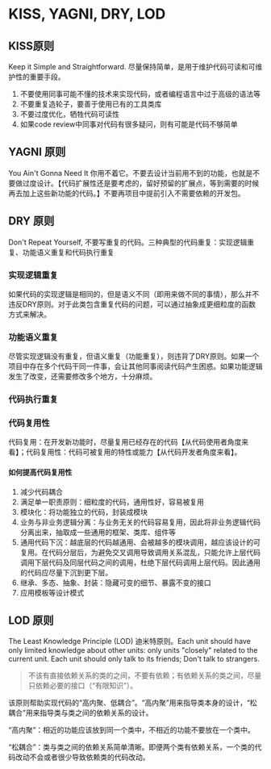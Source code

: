 # KISS, YAGNI, DRY, LOD

## KISS原则

Keep it Simple and Straightforward. 尽量保持简单，是用于维护代码可读和可维护性的重要手段。

1. 不要使用同事可能不懂的技术来实现代码，或者编程语言中过于高级的语法等
2. 不要重复造轮子，要善于使用已有的工具类库
3. 不要过度优化，牺牲代码可读性
4. 如果code review中同事对代码有很多疑问，则有可能是代码不够简单

## YAGNI 原则

You Ain't Gonna Need It 你用不着它。不要去设计当前用不到的功能，也就是不要做过度设计。【代码扩展性还是要考虑的，留好预留的扩展点，等到需要的时候再去加上这些新功能的代码。】不要再项目中提前引入不需要依赖的开发包。

## DRY 原则

Don't Repeat Yourself, 不要写重复的代码。三种典型的代码重复：实现逻辑重复、功能语义重复和代码执行重复

### 实现逻辑重复

如果代码的实现逻辑是相同的，但是语义不同（即用来做不同的事情），那么并不违反DRY原则。对于此类包含重复代码的问题，可以通过抽象成更细粒度的函数方式来解决。

### 功能语义重复

尽管实现逻辑没有重复，但语义重复（功能重复），则违背了DRY原则。如果一个项目中存在多个代码干同一件事，会让其他同事阅读代码产生困惑。如果功能逻辑发生了改变，还需要修改多个地方，十分麻烦。

### 代码执行重复

### 代码复用性

代码复用：在开发新功能时，尽量复用已经存在的代码【从代码使用者角度来看】；代码复用性：代码可被复用的特性或能力【从代码开发者角度来看】。

#### 如何提高代码复用性

1. 减少代码耦合
2. 满足单一职责原则：细粒度的代码，通用性好，容易被复用
3. 模块化：将功能独立的代码，封装成模块
4. 业务与非业务逻辑分离：与业务无关的代码容易复用，因此将非业务逻辑代码分离出来，抽取成一些通用的框架、类库、组件等
5. 通用代码下沉：越底层的代码越通用、会被越多的模块调用，越应该设计的可复用。在代码分层后，为避免交叉调用导致调用关系混乱，只能允许上层代码调用下层代码及同层代码之间的调用，杜绝下层代码调用上层代码。因此通用的代码应尽量下沉到更下层。
6. 继承、多态、抽象、封装：隐藏可变的细节、暴露不变的接口
7. 应用模板等设计模式

## LOD 原则

The Least Knowledge Principle (LOD) 迪米特原则。Each unit should have only limited knowledge about other units: only units "closely" related to the current unit. Each unit should only talk to its friends; Don't talk to strangers.

> 不该有直接依赖关系的类的之间，不要有依赖；有依赖关系的类之间，尽量只依赖必要的接口（“有限知识”）。

该原则帮助实现代码的“高内聚、低耦合”。“高内聚”用来指导类本身的设计，“松耦合”用来指导类与类之间的依赖关系的设计。

“高内聚”：相近的功能应该放到同一个类中，不相近的功能不要放在一个类中。

“松耦合”：类与类之间的依赖关系简单清晰。即便两个类有依赖关系，一个类的代码改动不会或者很少导致依赖类的代码改动。

